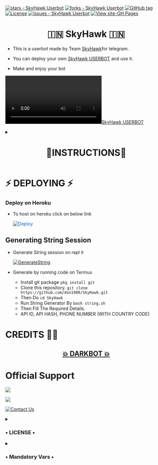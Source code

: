 
[![stars - SkyHawk Userbot](https://img.shields.io/github/stars/don1900/SkyHawk?style=social)](https://github.com/don1900/SkyHawk)
[![forks - SkyHawk Userbot](https://img.shields.io/github/forks/don1900/SkyHawk?style=social)](https://github.com/don1900/SkyHawk)
[![GitHub tag](https://img.shields.io/github/tag/don1900/SkyHawk?include_prereleases=&sort=semver)](https://github.com/don1900/SkyHawk/releases/)
[![License](https://img.shields.io/badge/License-GNU-blue)](#license)
[![issues - SkyHawk Userbot](https://img.shields.io/github/issues/don1900/SkyHawk)](https://github.com/don1900/SkyHawk/issues)
[![View site-GH Pages](https://img.shields.io/badge/View_site-GH_Pages-2ea44f?style=for-the-badge)](https://github.com/don1900/SkyHawk)



<h1 align="center"> 🇮🇳 SkyHawk 🇮🇳 </h1>

 - This is a userbot made by Team [SkyHawk](https://t.me/SkyHawkSupport)for telegram. 

 - You can deploy your own [SkyHawk USERBOT](https://github.com/don1900/SkyHawk) and use it.
 
 - Make and enjoy your bot

[![SkyHawk USERBOT](https://telegra.ph/file/0fcde87dc3fd1d7b6dfe5.mp4)](https://t.me/SkyHawkSupport)


<details><summary> <h1 align="center">🧾INSTRUCTIONS🧾</h1> </summary>

  - Read carefully
        
        - Fork at your own risk.
        
        - Owner will not be responsible for any kinds for ban due to bot.

        - You can host this project on heroku,  Zeet, Uffizi.

        - Please ask to owner before using codes.
</details>

# ⚡ DEPLOYING ⚡

### Deploy on Heroku
  - To host on heroku click on below link
     
     <a href="https://dashboard.heroku.com/new?button-url=https%3A%2F%2Fgithub.com%2Ffurious-xy%2Fpersonal-userbot&template=https%3A%2F%2Fgithub.com%2Ffurious-xy%2Fpersonal-userbot" rel="nofollow" style="background-color: initial; box-sizing: border-box; color: #0366d6; text-decoration-line: none;"><img alt="Deploy" data-canonical-src="https://www.herokucdn.com/deploy/button.svg" src="https://camo.githubusercontent.com/83b0e95b38892b49184e07ad572c94c8038323fb/68747470733a2f2f7777772e6865726f6b7563646e2e636f6d2f6465706c6f792f627574746f6e2e737667" style="border-style: none; box-sizing: initial; max-width: 100%;" /></a></div>
     </a>



## Generating String Session

  - Generate String session on repl it
   
       
       [![GenerateString](https://img.shields.io/badge/repl.it-generateString-yellowgreen)](https://replit.com/@don1900/SkyHawk#main.py) 
        
  - Generate by running code on Termux
       - Install git package
           `pkg install git`
    - Clone this repository.
           `git clone https://github.com/don1900/SkyHawk.git`
    - Then Do
           `cd SkyHawk`
    - Run String Generator By
           `bash string.sh`
    - Then Fill The Required Details.
    - API ID, API HASH, PHONE NUMBER (WITH COUNTRY CODE)


# CREDITS 👨‍🔬

<h2 align="center"> <a href="https://github.com/Harsh-78/Dark-userbot">💥 DARKBOT 💥</a></h2>
 

# Official Support

<a href="https://t.me/SkyHawkSupport"><img src="https://img.shields.io/badge/Join-Support%20Channel-red.svg?style=for-the-badge&logo=Telegram"></a>

<a href="https://t.me/SkyHawkSupport"><img src="https://img.shields.io/badge/Join-Support%20Group-red.svg?style=for-the-badge&logo=Telegram"></a>

[![Contact Us](https://img.shields.io/badge/Telegram-Contact%20Me-informational)](https://t.me/SkyHawkSupport)

<details>
  <summary> <h3>• LICENSE •</h3> </summary>

![](https://www.gnu.org/graphics/gplv3-or-later.png)

Copyright (C) 2021 Team-SkyHawk

Poject [Personal bot](https://github.com/Furious-xy/personal-userbot) is free software: you can redistribute it and/or modify
it under the terms of the GNU General Public License as published by
the Free Software Foundation, either version 3 of the License, or
(at your option) any later version.

This program is distributed in the hope that it will be useful,
but WITHOUT ANY WARRANTY; without even the implied warranty of
MERCHANTABILITY or FITNESS FOR A PARTICULAR PURPOSE.  See the
GNU General Public License for more details.

You should have received a copy of the GNU General Public License
along with this program. If not, see <https://www.gnu.org/licenses/>.

Released under [GNU](/LICENSE) by [@Furious-XY](https://github.com/Furious-XY).
</details>

<details> <summary> <h3>• Mandatory Vars •</h3> </summary>

  - Some of the environment variables are mandatory.
- These are listed below.
    - `APP_ID`:   You can get this value from [here](https://my.telegram.org)
    - `API_HASH`:   You can get this value from [here](https://my.telegram.org)
    - `ENV`:   `ANYTHING`
    - `STRING_SESSION`:   You can get this value from running `python3 string_session.py` in termux after cloning this repo. Or just using [repl run](https://replit.com/@don1900/SkyHawk#main.py)
    - `LOG_GROUP`:   Make a Channel Or Group and get it's id.
    - `DATABASE_URL`:   Make a database on elephant sql and paste the url.
    - `DB_URI`:   Same as `DATABASE_URL`
    - `BOT_TOKEN`:   Make a Bot from [Botfather](https://t.me/botfather) and paste the bot token here.
    - `BOT_USERNAME`:   Paste the Username of bot that you made from [BotFather](https://t.me/botfather).
- The userbot will not work without setting the mandatory vars.
</details>


